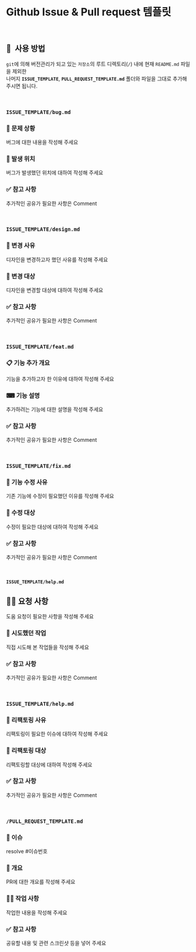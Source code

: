 # Github Issue & Pull request 템플릿

&nbsp;
## 🎨&nbsp; 사용 방법
`git`에 의해 버전관리가 되고 있는 `저장소`의 루트 디렉토리(`/`) 내에 현재 `README.md` 파일을 제외한<br />
나머지 **`ISSUE_TEMPLATE`**, **`PULL_REQUEST_TEMPLATE.md`** 폴더와 파일을 그대로 추가해 주시면 됩니다.

&nbsp;
### **`ISSUE_TEMPLATE/bug.md`**

### 🚨 문제 상황

버그에 대한 내용을 작성해 주세요

### 🎯 발생 위치

버그가 발생했던 위치에 대하여 작성해 주세요

### ✅ 참고 사항

추가적인 공유가 필요한 사항은 Comment

&nbsp;
### **`ISSUE_TEMPLATE/design.md`**

### 🧐 변경 사유

디자인을 변경하고자 했던 사유를 작성해 주세요

### 🎯 변경 대상

디자인을 변경할 대상에 대하여 작성해 주세요

### ✅ 참고 사항

추가적인 공유가 필요한 사항은 Comment


&nbsp;
### **`ISSUE_TEMPLATE/feat.md`**

### 📋 기능 추가 개요

기능을 추가하고자 한 이유에 대하여 작성해 주세요

### ⌨ 기능 설명

추가하려는 기능에 대한 설명을 작성해 주세요

### ✅ 참고 사항

추가적인 공유가 필요한 사항은 Comment

&nbsp;
### **`ISSUE_TEMPLATE/fix.md`**

### 🧐 기능 수정 사유

기존 기능에 수정이 필요했던 이유를 작성해 주세요

### 🎯 수정 대상

수정이 필요한 대상에 대하여 작성해 주세요

### ✅ 참고 사항

추가적인 공유가 필요한 사항은 Comment

&nbsp;
#### **`ISSUE_TEMPLATE/help.md`**

## 🙋‍♀️ 요청 사항

도움 요청이 필요한 사항을 작성해 주세요

### 📍 시도했던 작업

직접 시도해 본 작업들을 작성해 주세요

### ✅ 참고 사항

추가적인 공유가 필요한 사항은 Comment

&nbsp;
### **`ISSUE_TEMPLATE/help.md`**

### 🧐 리팩토링 사유

리팩토링이 필요한 이슈에 대하여 작성해 주세요

### 🎯 리팩토링 대상

리팩토링할 대상에 대하여 작성해 주세요

### ✅ 참고 사항

추가적인 공유가 필요한 사항은 Comment

&nbsp;
### **`/PULL_REQUEST_TEMPLATE.md`**

### 👀 이슈

resolve #이슈번호

### 📌 개요

PR에 대한 개요를 작성해 주세요

### 👩‍💻 작업 사항

작업한 내용을 작성해 주세요

### ✅ 참고 사항

공유할 내용 및 관련 스크린샷 등을 넣어 주세요
